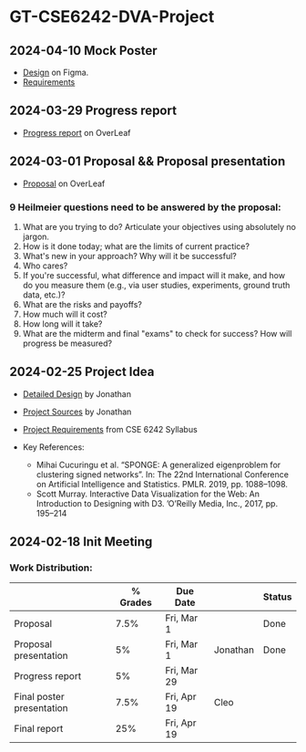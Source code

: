 # GT-CSE6242-DVA-Project

## 2024-04-10 Mock Poster

- [Design](https://www.figma.com/file/axpVnCUkpGxcK6Xg9PeIaf/Poster?type=whiteboard&t=a3oq6j1K881nHLvX-0) on Figma.
- [Requirements](./poster/posterText.md)

## 2024-03-29 Progress report

- [Progress report](https://www.overleaf.com/project/6605e613bbb17f6cb15df691) on OverLeaf

## 2024-03-01 Proposal && Proposal presentation

- [Proposal](https://www.overleaf.com/project/65debb9a9e68928c323848ef) on OverLeaf

### 9 Heilmeier questions need to be answered by the proposal:

1. What are you trying to do? Articulate your objectives using absolutely no jargon.
2. How is it done today; what are the limits of current practice?
3. What's new in your approach? Why will it be successful?
4. Who cares?
5. If you're successful, what difference and impact will it make, and how do you measure them (e.g., via user studies, experiments, ground truth data, etc.)?
6. What are the risks and payoffs?
7. How much will it cost?
8. How long will it take?
9. What are the midterm and final "exams" to check for success? How will progress be measured?

## 2024-02-25 Project Idea

- [Detailed Design](https://gtvault-my.sharepoint.com/:w:/r/personal/jmaniery3_gatech_edu/_layouts/15/Doc.aspx?sourcedoc=%7Bea366262-96d8-4022-9bc4-1a4003229d51%7D&action=view&wdparaid=3EE5DD85) by Jonathan
- [Project Sources](https://gtvault-my.sharepoint.com/personal/jmaniery3_gatech_edu/_layouts/15/onedrive.aspx?e=5%3A4417817e6b794c66ae8658b8b516a7f9&sharingv2=true&fromShare=true&at=9&CT=1711678128702&OR=OWA%2DNT%2DMail&CID=c5ceeadf%2D722c%2D6e18%2D5f1d%2D432b9b7f8e0b&id=%2Fpersonal%2Fjmaniery3%5Fgatech%5Fedu%2FDocuments%2FCSE6242%2DDVA%2DProject&FolderCTID=0x0120001B296D146568AA4FA8D8B485368C6702&view=0) by Jonathan

- [Project Requirements](https://docs.google.com/document/u/0/d/e/2PACX-1vSlYrMw402tL3F95ay-AaptTdF80UOER-gne_O0kqbuuk6WXrlsjwaYjjS0Jyl95dXYyDLjh9DR1mln/pub?pli=1) from CSE 6242 Syllabus
- Key References:
  - Mihai Cucuringu et al. “SPONGE: A generalized eigenproblem for clustering signed networks”. In: The 22nd International Conference on Artificial Intelligence and Statistics. PMLR. 2019, pp. 1088–1098.
  - Scott Murray. Interactive Data Visualization for the Web: An Introduction to Designing with D3. ’O’Reilly Media, Inc., 2017, pp. 195–214

## 2024-02-18 Init Meeting

### Work Distribution:

|                           | % Grades | Due Date    |          | Status |
| ------------------------- | -------- | ----------- | -------- | ------ |
| Proposal                  | 7.5%     | Fri, Mar 1  |          | Done   |
| Proposal presentation     | 5%       | Fri, Mar 1  | Jonathan | Done   |
| Progress report           | 5%       | Fri, Mar 29 |          |        |
| Final poster presentation | 7.5%     | Fri, Apr 19 | Cleo     |        |
| Final report              | 25%      | Fri, Apr 19 |          |        |
